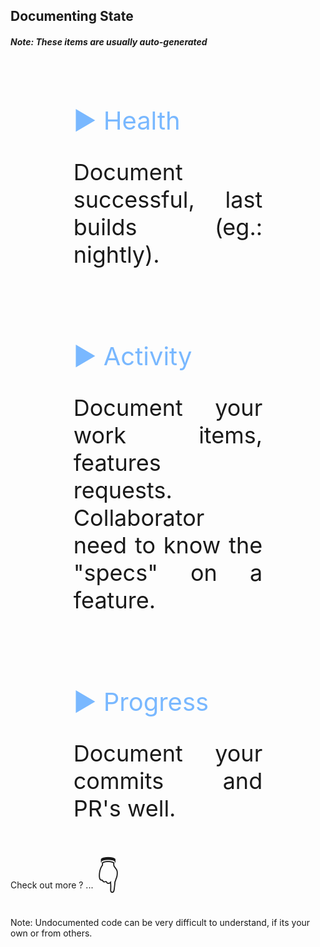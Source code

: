 ## Documenting State

##### Note: These items are usually auto-generated

<br><br>
<div style="font-size: 36px; text-align: justify; width: 60%; margin: 0% 20% 0% 20%;">

<span style='font-size:40px; padding: 0px 20px 0px 0px; color: #79b8ff;'>&#9654; Health</span>

  Document successful, last builds (eg.: nightly).

<br>

<span style='font-size:40px; padding: 0px 20px 0px 0px; color: #79b8ff;'>&#9654; Activity</span>

  Document your work items, features requests. Collaborator need to know the "specs" on a feature.

<br>

<span style='font-size:40px; padding: 0px 20px 0px 0px; color: #79b8ff;'>&#9654; Progress</span>

  Document your commits and PR's well.

</div>

<br>
Check out more ? ...
<span style='font-size:50px;'>&#128071;</span>

<!-- Add some speaker notes -->
Note: Undocumented code can be very difficult to understand, if its your own or from others.
